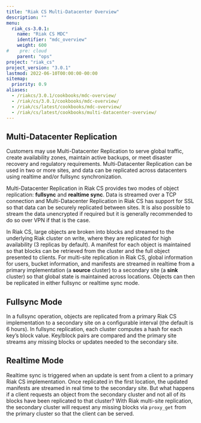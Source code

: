 ```yaml
---
title: "Riak CS Multi-Datacenter Overview"
description: ""
menu:
  riak_cs-3.0.1:
    name: "Riak CS MDC"
    identifier: "mdc_overview"
    weight: 600
#    pre: cloud
    parent: "ops"
project: "riak_cs"
project_version: "3.0.1"
lastmod: 2022-06-10T00:00:00-00:00
sitemap:
  priority: 0.9
aliases:
  - /riakcs/3.0.1/cookbooks/mdc-overview/
  - /riak/cs/3.0.1/cookbooks/mdc-overview/
  - /riak/cs/latest/cookbooks/mdc-overview/
  - /riak/cs/latest/cookbooks/multi-datacenter-overview/
---
```


## Multi-Datacenter Replication

Customers may use Multi-Datacenter Replication to serve global traffic,
create availability zones, maintain active backups, or meet disaster
recovery and regulatory requirements. Multi-Datacenter Replication can
be used in two or more sites, and data can be replicated across
datacenters using realtime and/or fullsync synchronization.

Multi-Datacenter Replication in Riak CS provides two modes of object
replication: **fullsync** and **realtime sync**. Data is streamed over a
TCP connection and Multi-Datacenter Replication in Riak CS has support
for SSL so that data can be securely replicated between sites. It is
also possible to stream the data unencrypted if required but it is generally
recommended to do so over VPN if that is the case.

In Riak CS, large objects are broken into blocks and streamed to the
underlying Riak cluster on write, where they are replicated for high
availability (3 replicas by default). A manifest for each object is
maintained so that blocks can be retrieved from the cluster and the full
object presented to clients. For multi-site replication in Riak CS,
global information for users, bucket information, and manifests are
streamed in realtime from a primary implementation (a **source**
cluster) to a secondary site (a **sink** cluster) so that global state
is maintained across locations. Objects can then be replicated in either
fullsync or realtime sync mode.

## Fullsync Mode

In a fullsync operation, objects are replicated from a primary Riak CS
implementation to a secondary site on a configurable interval (the
default is 6 hours). In fullsync replication, each cluster computes a
hash for each key’s block value. Key/block pairs are compared and the
primary site streams any missing blocks or updates needed to the
secondary site.

## Realtime Mode

Realtime sync is triggered when an update is sent from a client to a
primary Riak CS implementation. Once replicated in the first location,
the updated manifests are streamed in real time to the secondary site.
But what happens if a client requests an object from the secondary
cluster and not all of its blocks have been replicated to that cluster?
With Riak multi-site replication, the secondary cluster will request any
missing blocks via `proxy_get` from the primary cluster so that the
client can be served.
